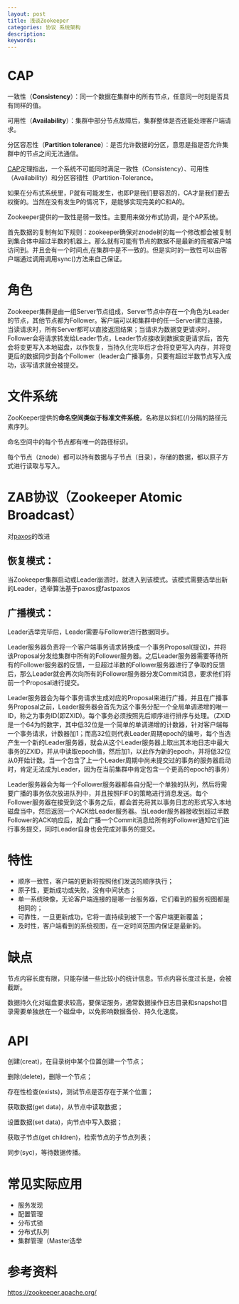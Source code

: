 ```yaml
---
layout: post
title: 浅谈Zookeeper
categories: 协议 系统架构
description: 
keywords: 
---
```


# CAP

一致性（**Consistency**）：同一个数据在集群中的所有节点，任意同一时刻是否具有同样的值。

可用性（**Availability**）：集群中部分节点故障后，集群整体是否还能处理客户端请求。

分区容忍性（**Partition tolerance**）：是否允许数据的分区，意思是指是否允许集群中的节点之间无法通信。

[CAP](https://bingoex.github.io/2015/08/30/database-acid/)定理指出，一个系统不可能同时满足一致性（Consistency）、可用性（Availability）和分区容错性（Partition-Tolerance。
 
如果在分布式系统里，P就有可能发生，也即P是我们要容忍的，CA才是我们要去权衡的。当然在没有发生P的情况下，是能够实现完美的C和A的。

Zookeeper提供的一致性是弱一致性。主要用来做分布式协调，是个AP系统。

首先数据的复制有如下规则：zookeeper确保对znode树的每一个修改都会被复制到集合体中超过半数的机器上。那么就有可能有节点的数据不是最新的而被客户端访问到。并且会有一个时间点,在集群中是不一致的。但是实时的一致性可以由客户端通过调用调用sync()方法来自己保证。


 
# 角色

Zookeeper集群是由一组Server节点组成，Server节点中存在一个角色为Leader的节点，其他节点都为Follower。客户端可以和集群中的任一Server建立连接，当读请求时，所有Server都可以直接返回结果；当请求为数据变更请求时，Follower会将请求转发给Leader节点，Leader节点接收到数据变更请求后，首先会将变更写入本地磁盘，以作恢复，当持久化完毕后才会将变更写入内存，并将变更后的数据同步到各个Follower（leader会广播事务，只要有超过半数节点写入成功，该写请求就会被提交。



# 文件系统

ZooKeeper提供的**命名空间类似于标准文件系统**，名称是以斜杠(/)分隔的路径元素序列。

命名空间中的每个节点都有唯一的路径标识。

每个节点（znode）都可以持有数据与子节点（目录），存储的数据，都以原子方式进行读取与写入。


# ZAB协议（Zookeeper Atomic Broadcast）

对[paxos](https://bingoex.github.io/2017/11/01/paxos/)的改进

## 恢复模式：

当Zookeeper集群启动或Leader崩溃时，就进入到该模式。该模式需要选举出新的Leader，选举算法基于paxos或fastpaxos

## 广播模式：

Leader选举完毕后，Leader需要与Follower进行数据同步。
 
Leader服务器负责将一个客户端事务请求转换成一个事务Proposal(提议)，并将该Proposal分发给集群中所有的Follower服务器。之后Leader服务器需要等待所有的Follower服务器的反馈，一旦超过半数的Follower服务器进行了争取的反馈后，那么Leader就会再次向所有的Follower服务器分发Commit消息，要求他们将前一个Proposal进行提交。

Leader服务器会为每个事务请求生成对应的Proposal来进行广播，并且在广播事务Proposal之前，Leader服务器会首先为这个事务分配一个全局单调递增的唯一ID，称之为事务ID(即ZXID)。每个事务必须按照先后顺序进行排序与处理。（ZXID是一个64为的数字，其中低32位是一个简单的单调递增的计数器，针对客户端每一个事务请求，计数器加1；而高32位则代表Leader周期epoch的编号，每个当选产生一个新的Leader服务器，就会从这个Leader服务器上取出其本地日志中最大事务的ZXID，并从中读取epoch值，然后加1，以此作为新的epoch，并将低32位从0开始计数。当一个包含了上一个Leader周期中尚未提交过的事务的服务器启动时，肯定无法成为Leader，因为在当前集群中肯定包含一个更高的epoch的事务）

Leader服务器会为每一个Follower服务器都各自分配一个单独的队列，然后将需要广播的事务依次放进队列中，并且按照FIFO的策略进行消息发送。每个Follower服务器在接受到这个事务之后，都会首先将其以事务日志的形式写入本地磁盘当中，然后返回一个ACK给Leader服务器。当Leader服务器接收到超过半数Follower的ACK响应后，就会广播一个Commit消息给所有的Follower通知它们进行事务提交，同时Leader自身也会完成对事务的提交。


 
# 特性

- 顺序一致性，客户端的更新将按照他们发送的顺序执行；
- 原子性，更新成功或失败，没有中间状态；
- 单一系统映像，无论客户端连接的是哪一台服务器，它们看到的服务视图都是相同的；
- 可靠性，一旦更新成功，它将一直持续到被下一个客户端更新覆盖；
- 及时性，客户端看到的系统视图，在一定时间范围内保证是最新的。



# 缺点

节点内容长度有限，只能存储一些比较小的统计信息。节点内容长度过长是，会被截断。

数据持久化对磁盘要求较高，要保证服务，通常数据操作日志目录和snapshot目录需要单独放在一个磁盘中，以免影响数据备份、持久化速度。



# API

创建(creat)，在目录树中某个位置创建一个节点；

删除(delete)，删除一个节点；

存在性检查(exists)，测试节点是否存在于某个位置；

获取数据(get data)，从节点中读取数据；

设置数据(set data)，向节点中写入数据；

获取子节点(get children)，检索节点的子节点列表；

同步(syc)，等待数据传播。



# 常见实际应用

- 服务发现
- 配置管理
- 分布式锁
- 分布式队列
- 集群管理（Master选举



# 参考资料

<https://zookeeper.apache.org/>
 



